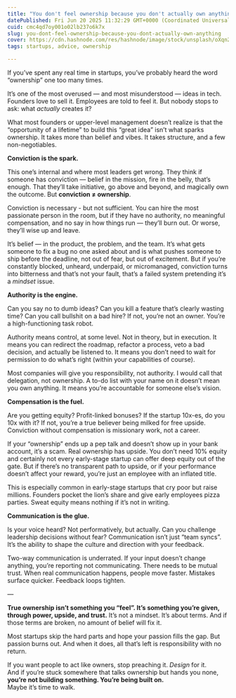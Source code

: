 ```yaml
---
title: "You don't feel ownership because you don't actually own anything."
datePublished: Fri Jun 20 2025 11:32:29 GMT+0000 (Coordinated Universal Time)
cuid: cmc4qd7oy001o02lb237o6k7x
slug: you-dont-feel-ownership-because-you-dont-actually-own-anything
cover: https://cdn.hashnode.com/res/hashnode/image/stock/unsplash/oXqn2CXC_9Q/upload/1284c683b0a03705110ac3dae71ef82c.jpeg
tags: startups, advice, ownership

---
```


If you’ve spent any real time in startups, you’ve probably heard the word “ownership” one too many times.

It’s one of the most overused — and most misunderstood — ideas in tech.  
Founders love to sell it. Employees are told to feel it. But nobody stops to ask: what *actually* creates it?

What most founders or upper-level management doesn’t realize is that the “opportunity of a lifetime” to build this “great idea” isn’t what sparks ownership. It takes more than belief and vibes. It takes structure, and a few non-negotiables.

**Conviction is the spark.**

This one’s internal and where most leaders get wrong. They think if someone has conviction — belief in the mission, fire in the belly, that’s enough. That they’ll take initiative, go above and beyond, and magically own the outcome. But **conviction ≠ ownership**.

Conviction is necessary - but not sufficient. You can hire the most passionate person in the room, but if they have no authority, no meaningful compensation, and no say in how things run — they’ll burn out. Or worse, they’ll wise up and leave.

It’s belief — in the product, the problem, and the team. It’s what gets someone to fix a bug no one asked about and is what pushes someone to ship before the deadline, not out of fear, but out of excitement. But if you’re constantly blocked, unheard, underpaid, or micromanaged, conviction turns into bitterness and that’s not your fault, that’s a failed system pretending it’s a *mindset* issue.

**Authority is the engine.**

Can you say no to dumb ideas? Can you kill a feature that’s clearly wasting time? Can you call bullshit on a bad hire? If not, you’re not an owner. You’re a high-functioning task robot.

Authority means control, at some level. Not in theory, but in execution. It means you can redirect the roadmap, refactor a process, veto a bad decision, and actually be listened to. It means you don’t need to wait for permission to do what’s right (within your capabilities of course).

Most companies will give you responsibility, not authority. I would call that delegation, not ownership. A to-do list with your name on it doesn’t mean you own anything. It means you’re accountable for someone else’s vision.

**Compensation is the fuel.**

Are you getting equity? Profit-linked bonuses? If the startup 10x-es, do you 10x with it? If not, you’re a true believer being milked for free upside. Conviction without compensation is missionary work, not a career.

If your “ownership” ends up a pep talk and doesn’t show up in your bank account, it’s a scam. Real ownership has upside. You don’t need 10% equity and certainly not every early-stage startup can offer deep equity out of the gate. But if there’s no transparent path to upside, or if your performance doesn’t affect your reward, you’re just an employee with an inflated title.

This is especially common in early-stage startups that cry poor but raise millions. Founders pocket the lion’s share and give early employees pizza parties. Sweat equity means nothing if it’s not in writing.

**Communication is the glue.**

Is your voice heard? Not performatively, but actually. Can you challenge leadership decisions without fear? Communication isn’t just “team syncs”. It’s the ability to shape the culture and direction with your feedback.

Two-way communication is underrated. If your input doesn’t change anything, you’re reporting not communicating. There needs to be mutual trust. When real communication happens, people move faster. Mistakes surface quicker. Feedback loops tighten.

—

**True ownership isn’t something you “feel”. It’s something you’re given, through power, upside, and trust.** It’s not a mindset. It’s about terms. And if those terms are broken, no amount of belief will fix it.

Most startups skip the hard parts and hope your passion fills the gap. But passion burns out. And when it does, all that’s left is responsibility with no return.

If you want people to act like owners, stop preaching it. *Design* for it.  
And if you’re stuck somewhere that talks ownership but hands you none,  
**you’re not building something. You’re being built on.**  
Maybe it’s time to walk.